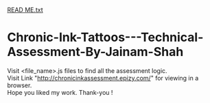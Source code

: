 [READ ME.txt](https://github.com/git-jainamshah/Chronic-Ink-Tattoos---Technical-Assessment-By-Jainam-Shah/files/7064437/READ.ME.txt)
# Chronic-Ink-Tattoos---Technical-Assessment-By-Jainam-Shah
Visit <file_name>.js files to find all the assessment logic. <br/>
Visit Link "http://chronicinkassessment.epizy.com/" for viewing in a browser. <br/>
Hope you liked my work. Thank-you !
